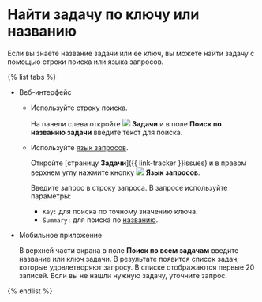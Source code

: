 # Найти задачу по ключу или названию

Если вы знаете название задачи или ее ключ, вы можете найти задачу с помощью строки поиска или языка запросов.

{% list tabs %}

- Веб-интерфейс

    
    * Используйте строку поиска. 

      На панели слева откройте ![](../../_assets/tracker/svg/tasks.svg) **Задачи** и в поле **Поиск по названию задачи** введите текст для поиска.

    * Используйте [язык запросов](query-filter.md).
      
      Откройте [страницу **Задачи**]({{ link-tracker }}issues) и в правом верхнем углу нажмите кнопку ![](../../_assets/tracker/svg/query-language.svg) **Язык запросов**.

      Введите запрос в строку запроса. В запросе используйте параметры:

        * `Key:` для поиска по точному значению ключа.
        * `Summary:` для поиска по [названию](query-filter.md#query-text).
    

- Мобильное приложение

    В верхней части экрана в поле **Поиск по всем задачам** введите название или ключ задачи. В результате появится список задач, которые удовлетворяют запросу. В списке отображаются первые 20 записей. Если вы не нашли нужную задачу, уточните запрос.

{% endlist %}



